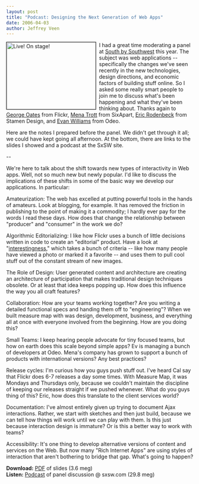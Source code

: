 ```yaml
--- 
layout: post
title: "Podcast: Designing the Next Generation of Web Apps"
date: 2006-04-03
author: Jeffrey Veen
---
```

<a href="http://www.flickr.com/photos/veen/112498381/"><img src="http://static.flickr.com/47/112498381_2593d36443_m.jpg" width="240" height="180" alt="Live! On stage!" style="float: left; border:solid black 1px; margin-right: 8px;" /></a>

I had a great time moderating a panel at <a href="http://www.sxsw.com/">South by Southwest</a> this year. The subject was web applications -- specifically the changes we've seen recently in the new technologies, design directions, and economic factors of building stuff online. So I asked some really smart people to join me to discuss what's been happening and what they've been thinking about. Thanks again to  <a href="http://abitofgeorge.com/">George Oates</a> from Flickr, <a href="http://www.sixapart.com/about/corner/index">Mena Trott</a> from SixApart, <a href="http://eric.stamen.com/">Eric Rodenbeck</a> from Stamen Design, and <a href="http://www.evhead.com/">Evan Williams</a> from Odeo.

Here are the notes I prepared before the panel. We didn't get through it all; we could have kept going all afternoon. At the bottom, there are links to the slides I showed and a podcast at the SxSW site.

--

We're here to talk about the shift towards new types of interactivity in Web apps. Well, not so much new but newly popular. I'd like to discuss the implications of these shifts in some of the basic way we develop our applications. In particular:

Amateurization:  The web has excelled at putting powerful tools in the hands of amateurs. Look at blogging, for example. It has removed the friction in publishing to the point of making it a commodity; I hardly ever pay for the words I read these days. How does that change the relationship between "producer" and "consumer" in the work we do?

Algorithmic Editorializing: I like how Flickr uses a bunch of little decisions written in code to create an "editorial" product. Have a look at "<a href="http://flickr.com/explore/interesting/">interestingness</a>," which takes a bunch of criteria -- like how many people have viewed a photo or marked it a favorite -- and uses them to pull cool stuff out of the constant stream of new images.

The Role of Design: User generated content and architecture are creating an architecture of participation that makes traditional design techniques obsolete. Or at least that idea keeps popping up. How does this influence the way you all craft features?

Collaboration: How are your teams working together? Are you writing a detailed functional specs and handing them off to "engineering"? When we built measure map with was design, development, business, and everything all at once with everyone involved from the beginning. How are you doing this?

Small Teams: I keep hearing people advocate for tiny focused teams, but how on earth does this scale beyond simple apps? Ev is managing a bunch of developers at Odeo. Mena's company has grown to support a bunch of products with international versions? Any best practices?

Release cycles: I'm curious how you guys push stuff out. I've heard Cal say that Flickr does 6-7 releases a day some times. With Measure Map, it was Mondays and Thursdays only, because we couldn't maintain the discipline of keeping our releases straight if we pushed whenever. What do you guys thing of this? Eric, how does this translate to the client services world?

Documentation: I've almost entirely given up trying to document Ajax interactions. Rather, we start with sketches and then just build, because we can tell how things will work until we can play with them. Is this just because interaction design is immature? Or is this a better way to work with teams?

Accessibility: It's one thing to develop alternative versions of content and services on the Web. But now many "Rich Internet Apps" are using styles of interaction that aren't bothering to bridge that gap. What's going to happen?

<strong>Download:</strong> <a href="http://www.veen.com/jeff/veen-sxsw06.pdf">PDF</a> of slides (3.6 meg)<br />
<strong>Listen:</strong> <a href="http://server1.sxsw.com/2006/coverage/SXSW06.INT.20060314.NextGenerationofWebApps.mp3">Podcast</a> of panel discussion @ sxsw.com</strong> (29.8 meg)


&#8203;